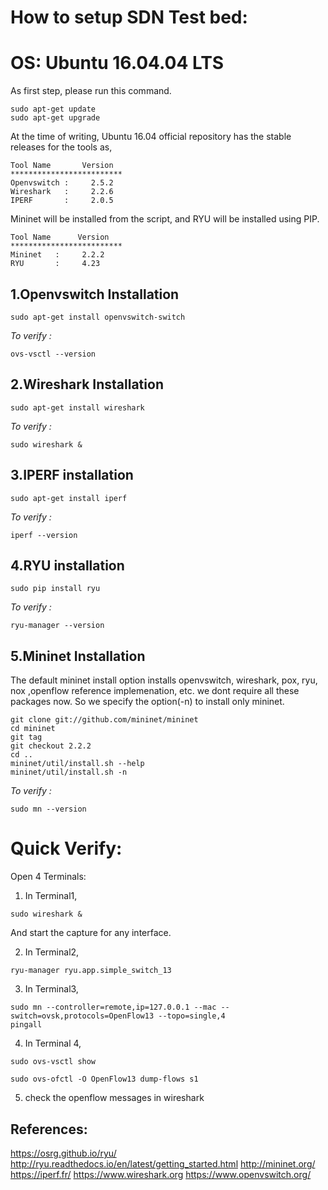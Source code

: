 How to setup SDN Test bed:
=========================


# OS:  Ubuntu 16.04.04 LTS

As first step, please run this command.

```
sudo apt-get update
sudo apt-get upgrade
```


At the time of writing, Ubuntu 16.04 official repository has the stable releases for the tools as,

```
Tool Name       Version
*************************
Openvswitch :     2.5.2 
Wireshark   :     2.2.6
IPERF       :     2.0.5
```

Mininet will be installed from the script, and RYU will be installed using PIP.

```
Tool Name      Version
*************************
Mininet   :     2.2.2
RYU       :     4.23
```


1.Openvswitch Installation
-----------------------

```
sudo apt-get install openvswitch-switch
```

*To verify :*

```
ovs-vsctl --version
```

2.Wireshark Installation
-------------------------


```
sudo apt-get install wireshark

```

*To verify :*

```
sudo wireshark &

```

3.IPERF installation
---------------------


```
sudo apt-get install iperf
```

*To verify :*


```
iperf --version

```

4.RYU installation
------------------


```
sudo pip install ryu

```

*To verify :*


```
ryu-manager --version

```

5.Mininet Installation
------------------------

The default mininet install option installs openvswitch, wireshark, pox, ryu, nox ,openflow reference implemenation, etc. we dont require all these packages now. 
So we specify the option(-n) to install only mininet.

```
git clone git://github.com/mininet/mininet
cd mininet
git tag
git checkout 2.2.2
cd ..
mininet/util/install.sh --help
mininet/util/install.sh -n

```

*To verify :*

```
sudo mn --version

```


Quick Verify:
=============

Open 4 Terminals:


1. In Terminal1,

```
sudo wireshark &
```
And start the capture for any interface.


2. In Terminal2, 

```
ryu-manager ryu.app.simple_switch_13

```

3. In Terminal3,


```
sudo mn --controller=remote,ip=127.0.0.1 --mac --switch=ovsk,protocols=OpenFlow13 --topo=single,4 
pingall

```

4. In Terminal 4,

```
sudo ovs-vsctl show

sudo ovs-ofctl -O OpenFlow13 dump-flows s1
```

5. check the openflow messages in wireshark


References:
-------------
https://osrg.github.io/ryu/
http://ryu.readthedocs.io/en/latest/getting_started.html
http://mininet.org/
https://iperf.fr/
https://www.wireshark.org
https://www.openvswitch.org/
